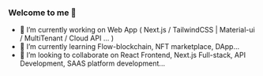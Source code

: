 ### Welcome to me  👋

- 🔭 I’m currently working on Web App ( Next.js / TailwindCSS | Material-ui / MultiTenant / Cloud API ... )
- 🌱 I’m currently learning Flow-blockchain, NFT marketplace, DApp...
- 👯 I’m looking to collaborate on React Frontend, Next.js Full-stack, API Development, SAAS platform development...



<!--
**likewagon/likewagon** is a ✨ _special_ ✨ repository because its `README.md` (this file) appears on your GitHub profile.

Here are some ideas to get you started:

- 🔭 I’m currently working on ...
- 🌱 I’m currently learning ...
- 👯 I’m looking to collaborate on ...
- 🤔 I’m looking for help with ...
- 💬 Ask me about ...
- 📫 How to reach me: ...
- 😄 Pronouns: ...
- ⚡ Fun fact: ...
-->
